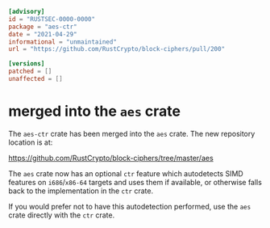 ```toml
[advisory]
id = "RUSTSEC-0000-0000"
package = "aes-ctr"
date = "2021-04-29"
informational = "unmaintained"
url = "https://github.com/RustCrypto/block-ciphers/pull/200"

[versions]
patched = []
unaffected = []
```

# merged into the `aes` crate

The `aes-ctr` crate has been merged into the `aes` crate. The new repository
location is at:

<https://github.com/RustCrypto/block-ciphers/tree/master/aes>

The `aes` crate now has an optional `ctr` feature which autodetects SIMD
features on `i686`/`x86-64` targets and uses them if available, or otherwise
falls back to the implementation in the `ctr` crate.

If you would prefer not to have this autodetection performed, use the `aes`
crate directly with the `ctr` crate.
